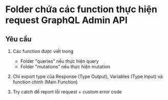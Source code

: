 # Folder chứa các function thực hiện request GraphQL Admin API

## Yêu cầu

1. Các function được viết trong

   - Folder "queries" nếu thực hiện query
   - Folder "mutations" nếu thực hiện mutation

2. Chỉ export type của Response (Type Output), Variables (Type Input) và function chính (Main Function)
3. Try catch để report lỗi request + custom error code
